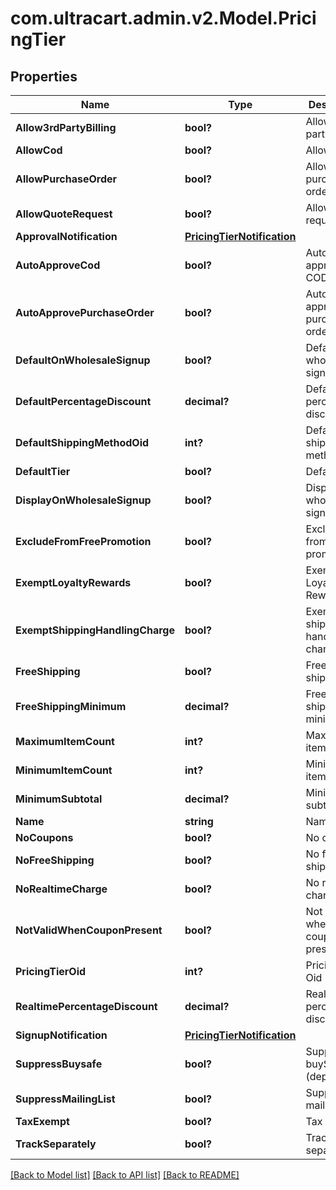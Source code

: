 # com.ultracart.admin.v2.Model.PricingTier
## Properties

Name | Type | Description | Notes
------------ | ------------- | ------------- | -------------
**Allow3rdPartyBilling** | **bool?** | Allow 3rd party billing | [optional] 
**AllowCod** | **bool?** | Allow COD | [optional] 
**AllowPurchaseOrder** | **bool?** | Allow purchase order | [optional] 
**AllowQuoteRequest** | **bool?** | Allow quote request | [optional] 
**ApprovalNotification** | [**PricingTierNotification**](PricingTierNotification.md) |  | [optional] 
**AutoApproveCod** | **bool?** | Auto approve COD | [optional] 
**AutoApprovePurchaseOrder** | **bool?** | Auto approve purchase order | [optional] 
**DefaultOnWholesaleSignup** | **bool?** | Default on wholesale signup | [optional] 
**DefaultPercentageDiscount** | **decimal?** | Default percentage discount | [optional] 
**DefaultShippingMethodOid** | **int?** | Default shipping method oid | [optional] 
**DefaultTier** | **bool?** | Default tier | [optional] 
**DisplayOnWholesaleSignup** | **bool?** | Display on wholesale signup | [optional] 
**ExcludeFromFreePromotion** | **bool?** | Exclude from free promotion | [optional] 
**ExemptLoyaltyRewards** | **bool?** | Exempt from Loyalty Rewards | [optional] 
**ExemptShippingHandlingCharge** | **bool?** | Exempt shipping handling charge | [optional] 
**FreeShipping** | **bool?** | Free shipping | [optional] 
**FreeShippingMinimum** | **decimal?** | Free shipping minimum | [optional] 
**MaximumItemCount** | **int?** | Maximum item count | [optional] 
**MinimumItemCount** | **int?** | Minimum item count | [optional] 
**MinimumSubtotal** | **decimal?** | Minimum subtotal | [optional] 
**Name** | **string** | Name | [optional] 
**NoCoupons** | **bool?** | No coupons | [optional] 
**NoFreeShipping** | **bool?** | No free shipping | [optional] 
**NoRealtimeCharge** | **bool?** | No realtime charge | [optional] 
**NotValidWhenCouponPresent** | **bool?** | Not valid when coupon present | [optional] 
**PricingTierOid** | **int?** | Pricing Tier Oid | [optional] 
**RealtimePercentageDiscount** | **decimal?** | Realtime percentage discount | [optional] 
**SignupNotification** | [**PricingTierNotification**](PricingTierNotification.md) |  | [optional] 
**SuppressBuysafe** | **bool?** | Suppress buySAFE (deprecated) | [optional] 
**SuppressMailingList** | **bool?** | Suppress mailing list | [optional] 
**TaxExempt** | **bool?** | Tax Exempt | [optional] 
**TrackSeparately** | **bool?** | Track separately | [optional] 


[[Back to Model list]](../README.md#documentation-for-models) [[Back to API list]](../README.md#documentation-for-api-endpoints) [[Back to README]](../README.md)

